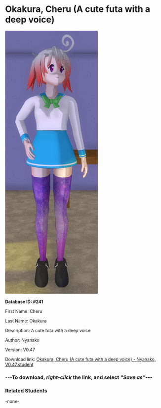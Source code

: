 # Okakura, Cheru (A cute futa with a deep voice)

<img src="Files/Okakura, Cheru (A cute futa with a deep voice).png" title="Okakura, Cheru (A cute futa with a deep voice) - Nyanako, V0.47">

**Database ID: #241**

First Name: Cheru

Last Name: Okakura

Description: A cute futa with a deep voice

Author: Nyanako

Version: V0.47

Download link: <a href="https://raw.githubusercontent.com/Arbiter1223/Daigaku-Gurashi-Custom-Students/master/Students/Files/Okakura%2C%20Cheru%20(A%20cute%20futa%20with%20a%20deep%20voice)%20-%20Nyanako%2C%20V0.47.student">Okakura, Cheru (A cute futa with a deep voice) - Nyanako, V0.47.student</a>

### ---**To download, _right-click_ the link, and select _"Save as"_**---

### Related Students

-none-
